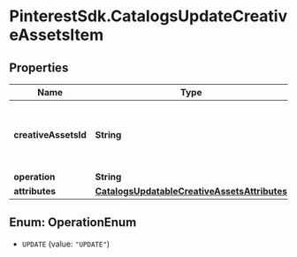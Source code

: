 # PinterestSdk.CatalogsUpdateCreativeAssetsItem

## Properties

Name | Type | Description | Notes
------------ | ------------- | ------------- | -------------
**creativeAssetsId** | **String** | The catalog creative assets item id in the merchant namespace | 
**operation** | **String** |  | 
**attributes** | [**CatalogsUpdatableCreativeAssetsAttributes**](CatalogsUpdatableCreativeAssetsAttributes.md) |  | 



## Enum: OperationEnum


* `UPDATE` (value: `"UPDATE"`)




